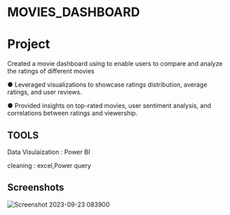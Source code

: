 # MOVIES_DASHBOARD
# Project

Created a movie dashboard using to enable users to compare and analyze the ratings of different movies

● Leveraged visualizations to showcase ratings distribution, average ratings, and user reviews.

● Provided insights on top-rated movies, user sentiment analysis, and correlations between ratings and
viewership.


## TOOLS
Data Visulaization : Power BI

cleaning : excel,Power query
## Screenshots
![Screenshot 2023-09-23 083900](https://github.com/allupydipunaidu/MOVIES_DASHBOARD/assets/102947224/af01fa2f-ca7a-4ea5-a62c-e624b103fc9a)
